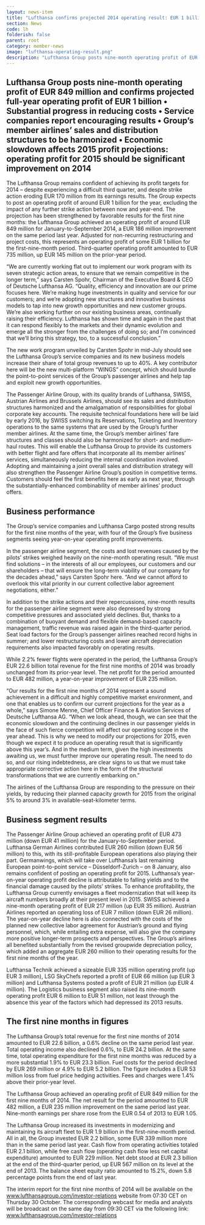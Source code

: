 ```yaml
---
layout: news-item
title: "Lufthansa confirms projected 2014 operating result: EUR 1 billion profit in spite of strikes"
section: News
code: lh
folderish: false
parent: root
category: member-news
image: "lufthansa-operating-result.png"
description: "Lufthansa Group posts nine-month operating profit of EUR 849 million and confirms projected full-year operating profit of EUR 1 billion.-"
---
```


## Lufthansa Group posts nine-month operating profit of EUR 849 million and confirms projected full-year operating profit of EUR 1 billion • Substantial progress in reducing costs •	Service companies report encouraging results •	Group’s member airlines’ sales and distribution structures to be harmonized •	Economic slowdown affects 2015 profit projections: operating profit for 2015 should be significant improvement on 2014

The Lufthansa Group remains confident of achieving its profit targets for 2014 – despite experiencing a difficult third quarter, and despite strike action eroding EUR 170 million from its earnings results. The Group expects to post an operating profit of around EUR 1 billion for the year, excluding the impact of any further strike action between now and year-end. The projection has been strengthened by favorable results for the first nine months: the Lufthansa Group achieved an operating profit of around EUR 849 million for January-to-September 2014, a EUR 186 million improvement on the same period last year. Adjusted for non-recurring restructuring and project costs, this represents an operating profit of some EUR 1 billion for the first-nine-month period. Third-quarter operating profit amounted to EUR 735 million, up EUR 145 million on the prior-year period.

“We are currently working flat out to implement our work program with its seven strategic action areas, to ensure that we remain competitive in the longer term,” says Carsten Spohr, Chairman of the Executive Board & CEO of Deutsche Lufthansa AG. “Quality, efficiency and innovation are our prime focuses here. We’re making huge investments in  quality and service for our customers; and we’re adopting new structures and innovative business models to tap into new growth opportunities and new customer groups. We’re also working further on our existing business areas, continually raising their efficiency. Lufthansa has shown time and again in the past that it can respond flexibly to the markets and their dynamic evolution and emerge all the stronger from the challenges of doing so; and I’m convinced that we’ll bring this strategy, too, to a successful conclusion.”

The new work program unveiled by Carsten Spohr in mid-July should see the Lufthansa Group’s service companies and its new business models increase their share of total group revenues to up to 40%. A key contributor here will be the new multi-platform “WINGS” concept, which should bundle the point-to-point services of the Group’s passenger airlines and help tap and exploit new growth opportunities.

The Passenger Airline Group, with its quality brands of Lufthansa, SWISS, Austrian Airlines and Brussels Airlines, should see its sales and distribution structures harmonized and the amalgamation of responsibilities for global corporate key accounts. The requisite technical foundations here will be laid by early 2016, by SWISS switching its Reservations, Ticketing and Inventory operations to the same systems that are used by the Group’s further member airlines. At the same time, the Group’s member airlines’ fare structures and classes should also be harmonized for short- and medium-haul routes. This will enable the Lufthansa Group to provide its customers with better flight and fare offers that incorporate all its member airlines’ services, simultaneously reducing the internal coordination involved. Adopting and maintaining a joint overall sales and distribution strategy will also strengthen the Passenger Airline Group’s position in competitive terms. Customers should feel the first benefits here as early as next year, through the substantially-enhanced combinability of member airlines’ product offers.

## Business performance
The Group’s service companies and Lufthansa Cargo posted strong results for the first nine months of the year, with four of the Group’s five business segments seeing year-on-year operating profit improvements.

In the passenger airline segment, the costs and lost revenues caused by the pilots’ strikes weighed heavily on the nine-month operating result. “We must find solutions – in the interests of all our employees, our customers and our shareholders – that will ensure the long-term viability of our company for the decades ahead,” says Carsten Spohr here. “And we cannot afford to overlook this vital priority in our current collective labor agreement negotiations, either.”

In addition to the strike actions and their repercussions, nine-month results for the passenger airline segment were also depressed by strong competitive pressures and associated yield declines. But, thanks to a combination of buoyant demand and flexible demand-based capacity management, traffic revenue was raised again in the third-quarter period. Seat load factors for the Group’s passenger airlines reached record highs in summer; and lower restructuring costs and lower aircraft depreciation requirements also impacted favorably on operating results.

While 2.2% fewer flights were operated in the period, the Lufthansa Group’s EUR 22.6  billion total revenue for the first nine months of 2014 was broadly unchanged from its prior-year level. The net profit for the period amounted to EUR 482 million, a year-on-year improvement of EUR 235 million.

“Our results for the first nine months of 2014 represent a sound achievement in a difficult and highly competitive market environment, and one that enables us to confirm our current projections for the year as a whole,” says Simone Menne, Chief Officer Finance & Aviation Services of Deutsche Lufthansa AG. “When we look ahead, though, we can see that the economic slowdown and the continuing declines in our passenger yields in the face of such fierce competition will affect our operating scope in the year ahead. This is why we need to modify our projections for 2015, even though we expect it to produce an operating result that is significantly above this year’s. And in the medium term, given the high investments awaiting us, we must further improve our operating result. The need to do so, and our rising indebtedness, are clear signs to us that we must take appropriate corrective action here in the form of the structural transformations that we are currently embarking on.”

The airlines of the Lufthansa Group are responding to the pressure on their yields, by reducing their planned capacity growth for 2015 from the original 5% to around 3% in available-seat-kilometer terms.

## Business segment results

The Passenger Airline Group achieved an operating profit of EUR 473 million (down EUR 41 million) for the January-to-September period. Lufthansa German Airlines contributed EUR 260 million (down EUR 56 million) to this, with its still-profitable European operations also playing their part. Germanwings, which will take over Lufthansa’s last remaining European point-to-point service – Düsseldorf-Zurich – on 8 January, also remains confident of posting an operating profit for 2015. Lufthansa’s year-on-year operating profit decline is attributable to falling yields and to the financial damage caused by the pilots’ strikes. To enhance profitability, the Lufthansa Group currently envisages a fleet modernization that will keep its aircraft numbers broadly at their present level in 2015. SWISS achieved a nine-month operating profit of EUR 217 million (up EUR 35 million). Austrian Airlines reported an operating loss of EUR 7 million (down EUR 26 million). The year-on-year decline here is also connected with the costs of the planned new collective labor agreement for Austrian’s ground and flying personnel, which, while entailing extra expense, will also give the company more positive longer-term prospects and perspectives. The Group’s airlines all benefited substantially from the revised groupwide depreciation policy, which added an aggregate EUR 260 million to their operating results for the first nine months of the year.

Lufthansa Technik achieved a sizeable EUR 335 million operating profit (up EUR 3 million), LSG SkyChefs reported a profit of EUR 66 million (up EUR 3 million) and Lufthansa Systems posted a profit of EUR 21 million (up EUR 4 million). The Logistics business segment also raised its nine-month operating profit EUR 6 million to EUR 51 million, not least through the absence this year of the factors which had depressed its 2013 results.

## The first nine months in figures

The Lufthansa Group’s total revenue for the first nine months of 2014 amounted to EUR 22.6 billion, a 0.6% decline on the same period last year. Total operating income also declined 0.6%, to EUR 24.2 billion. At the same time, total operating expenditure for the first nine months was reduced by a more substantial 1.9% to EUR 23.3 billion. Fuel costs for the period declined by EUR 269 million or 4.9% to EUR 5.2 billion. The figure includes a EUR 53 million loss from fuel price hedging activities. Fees and charges were 1.4% above their prior-year level.

The Lufthansa Group achieved an operating profit of EUR 849 million for the first nine months of 2014. The net result for the period amounted to EUR 482 million, a EUR 235 million improvement on the same period last year. Nine-month earnings per share rose from the EUR 0.54 of 2013 to EUR 1.05.

The Lufthansa Group increased its investments in modernizing and maintaining its aircraft fleet to EUR 1.9 billion in the first-nine-month period. All in all, the Group invested EUR 2.2 billion, some EUR 339 million more than in the same period last year. Cash flow from operating activities totaled EUR 2.1 billion, while free cash flow (operating cash flow less net capital expenditure) amounted to EUR 229 million. Net debt stood at EUR 2.3 billion at the end of the third-quarter period, up EUR 567 million on its level at the end of 2013. The balance sheet equity ratio amounted to 15.2%, down 5.8 percentage points from the end of last year.

The interim report for the first nine months of 2014 will be available on the www.lufthansagroup.com/investor-relations website from 07:30 CET on Thursday 30 October. The corresponding webcast for media and analysts will be broadcast on the same day from 09:30 CET via the following link: www.lufthansagroup.com/investor-relations
